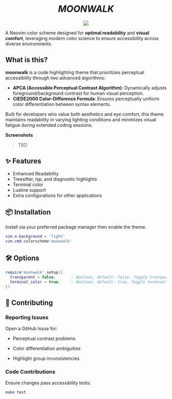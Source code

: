 <h1 align="center"><i>MOONWALK</i></h1>

<p align="center">
<img src="https://github.com/theJian/nvim-moonwalk/actions/workflows/test.yml/badge.svg">
</p>

A Neovim color scheme designed for **optimal readability** and **visual comfort**, leveraging modern color science to ensure accessibility across diverse environments.

## What is this?

**moonwalk** is a code highlighting theme that prioritizes perceptual accessibility through two advanced algorithms:
- **APCA (Accessible Perceptual Contrast Algorithm)**: Dynamically adjusts foreground/background contrast for human visual perception.
- **CIEDE2000 Color-Difference Formula**: Ensures perceptually uniform color differentiation between syntax elements.

Built for developers who value both aesthetics and eye comfort, this theme maintains readability in varying lighting conditions and minimizes visual fatigue during extended coding sessions.

__Screenshots__

> TBD


## ✨ Features

- Enhanced Readability
- Treesitter, lsp, and diagnostic highlights
- Terminal color
- Lualine support
- Extra configurations for other applications


## 📦 Installation
Install via your preferred package manager then enable the theme.
```lua
vim.o.background = 'light'
vim.cmd.colorscheme'moonwalk'
```


## 🛠 Options
```lua
require'moonwalk'.setup({
  transparent = false,      -- Boolean, default: false. Toggle transparency.
  terminal_color = true,    -- Boolean, default: true. Toggle terminal color.
})
```


## 🙌 Contributing

### Reporting Issues

Open a GitHub Issue for:

  - Perceptual contrast problems

  - Color differentiation ambiguities

  - Highlight group inconsistencies

### Code Contributions

Ensure changes pass accessibility tests:
```bash
make test
```
